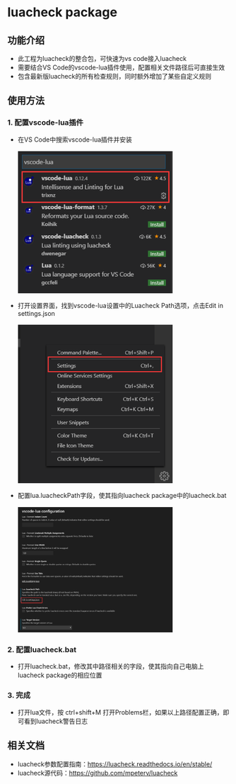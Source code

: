# luacheck package
## 功能介绍
- 此工程为luacheck的整合包，可快速为vs code接入luacheck
- 需要结合VS Code的vscode-lua插件使用，配置相关文件路径后可直接生效
- 包含最新版luacheck的所有检查规则，同时额外增加了某些自定义规则
## 使用方法
### 1. 配置vscode-lua插件
- 在VS Code中搜索vscode-lua插件并安装  
<br/><img src="https://github.com/Eraser5508/luacheck-package/blob/master/Image/guide_image_1.png" width="350"/></br>  

- 打开设置界面，找到vscode-lua设置中的Luacheck Path选项，点击Edit in settings.json  
<br/><img src="https://github.com/Eraser5508/luacheck-package/blob/master/Image/guide_image_2.png" width="350"/></br>  

- 配置lua.luacheckPath字段，使其指向luacheck package中的luacheck.bat  
<br/><img src="https://github.com/Eraser5508/luacheck-package/blob/master/Image/guide_image_3.png" width="350"/></br>  

### 2. 配置luacheck.bat
- 打开luacheck.bat，修改其中路径相关的字段，使其指向自己电脑上luacheck package的相应位置
### 3. 完成
- 打开lua文件，按 ctrl+shift+M 打开Problems栏，如果以上路径配置正确，即可看到luacheck警告日志
## 相关文档
- luacheck参数配置指南：https://luacheck.readthedocs.io/en/stable/
- luacheck源代码：https://github.com/mpeterv/luacheck
